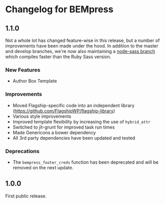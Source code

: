 # Changelog for BEMpress

## 1.1.0

Not a whole lot has changed feature-wise in this release, but a number of improvements have been made under the hood. In addition to the master and develop branches, we're now also maintaining a [node-sass branch](https://github.com/FlagshipWP/bempress/tree/node-sass) which compiles faster than the Ruby Sass version.

### New Features

- Author Box Template

### Improvements

- Moved Flagship-specific code into an independent library (https://github.com/FlagshipWP/flagship-library)
- Various style improvements
- Improved template flexibility by increasing the use of `hybrid_attr`
- Switched to jit-grunt for improved task run times
- Made Genericons a bower dependency
- All 3rd party dependencies have been updated and tested

### Deprecations

- The `bempress_footer_creds` function has been deprecated and will be removed on the next update.


## 1.0.0

First public release.
